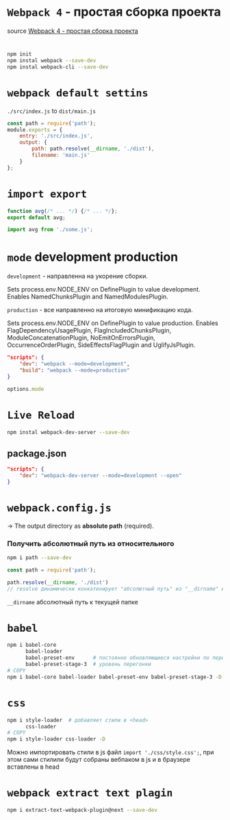 # `Webpack 4` - простая сборка проекта
source [Webpack 4 - простая сборка проекта](https://www.youtube.com/watch?v=MRlBKfGktwI&t=2476s)
#

```bash
npm init
npm instal webpack --save-dev
npm instal webpack-cli --save-dev
```

# `webpack default settins`
`./src/index.js` to `dist/main.js`
```js
const path = require('path');
module.exports = {
    entry: './src/index.js',
    output: {
        path: path.resolve(__dirname, './dist'),
        filename: 'main.js'
    }
};
```


# `import export`
```js
function avg(/* ... */) {/* ... */};
export default avg;

import avg from './some.js';
```


# `mode` development production
`development` - направленна на укорение сборки. 

Sets process.env.NODE_ENV on DefinePlugin to value development. Enables NamedChunksPlugin and NamedModulesPlugin.

`production` - все направленно на итоговую минификацию кода. 

Sets process.env.NODE_ENV on DefinePlugin to value production. Enables FlagDependencyUsagePlugin, FlagIncludedChunksPlugin, ModuleConcatenationPlugin, NoEmitOnErrorsPlugin, OccurrenceOrderPlugin, SideEffectsFlagPlugin and UglifyJsPlugin.
```json
"scripts": {
    "dev": "webpack --mode=development",
    "build": "webpack --mode=production"
}
```
```js
options.mode
```


# `Live Reload`
```bash
npm instal webpack-dev-server --save-dev
```
## package.json
```json
"scripts": {
    "dev": "webpack-dev-server --mode=development --open"
}
```

# `webpack.config.js`
-> The output directory as **absolute path** (required).

### Получить абсолютный путь из относительного
```bash
npm i path --save-dev
```
```js
const path = require('path');

path.resolve(__dirname, './dist')
// resolve динамически конкатенирует "абсолютный путь" из "__dirname" и "указанного относительного"
```
`__dirname` абсолютный путь к текущей папке


# `babel`
```bash
npm i babel-core
      babel-loader
      babel-preset-env      # постоянно обновляющиеся настройки по переводу перегонки с нового стандарта в старый
      babel-preset-stage-3  # уровень перегонки
# COPY
npm i babel-core babel-loader babel-preset-env babel-preset-stage-3 -D
```


# `css`
```bash
npm i style-loader  # добавляет стили в <head>
      css-loader
# COPY
npm i style-loader css-loader -D
```

Можно импортировать стили в js файл `import './css/style.css';`, при этом сами стилили будут собраны вебпаком в js
и в браузере вставлены в head


# `webpack extract text plagin`

```bash
npm i extract-text-webpack-plugin@next --save-dev
```
